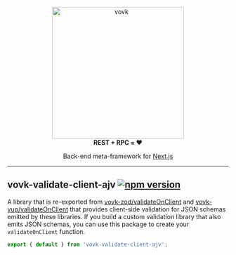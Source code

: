 <p align="center"> 
  <picture>
    <source width="300" media="(prefers-color-scheme: dark)" srcset="https://vovk.dev/vovk-logo-white.svg">
    <source width="300" media="(prefers-color-scheme: light)" srcset="https://vovk.dev/vovk-logo.svg">
    <img width="300" alt="vovk" src="https://vovk.dev/vovk-logo.svg">
  </picture><br>
  <strong>REST + RPC = ♥️</strong>
</p>

<p align="center">
  Back-end meta-framework for <a href="https://nextjs.org/docs/app">Next.js</a>
</p>

---

## vovk-validate-client-ajv [![npm version](https://badge.fury.io/js/vovk-validate-client-ajv.svg)](https://www.npmjs.com/package/vovk-validate-client-ajv)

A library that is re-exported from [vovk-zod/validateOnClient](https://vovk.dev/validation/vovk-zod) and [vovk-yup/validateOnClient](https://vovk.dev/validation/vovk-yup) that provides client-side validation for JSON schemas emitted by these libraries. If you build a custom validation library that also emits JSON schemas, you can use this package to create your `validateOnClient` function.

```ts
export { default } from 'vovk-validate-client-ajv';
```